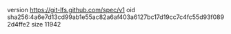 version https://git-lfs.github.com/spec/v1
oid sha256:4a6e7d13cd99ab1e55ac82a6af403a6127bc17d19cc7c4fc55d93f0892d4ffe2
size 11942
